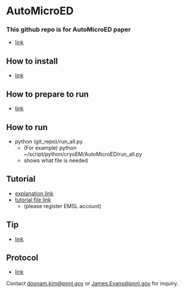 # AutoMicroED

### This github repo is for AutoMicroED paper
   - [link](https://www.biorxiv.org/content/10.1101/2021.12.13.472146v1)

## How to install
   - [link](./reference/install.md)

## How to prepare to run
   - [link](./reference/how_to_prepare_to_run.md)

## How to run
   - python (git_repo)/run_all.py
      - (For example) python ~/script/python/cryoEM/AutoMicroED/run_all.py
      - shows what file is needed

## Tutorial
   - [explanation link](./reference/tutorial.md)
   - [tutorial file link](https://doi.org/10.25582/data.2021-08.2299309/1838042)
      - (please register EMSL account)

## Tip
   - [link](./reference/tip.md)

## Protocol
   - [link](./reference/protocol.md)

Contact doonam.kim@pnnl.gov or James.Evans@pnnl.gov for inquiry.
